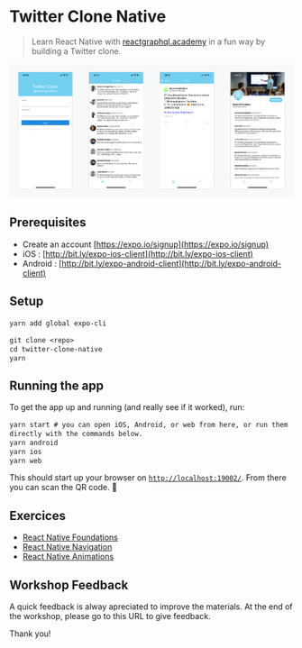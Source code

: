 # Twitter Clone Native

> Learn React Native with [reactgraphql.academy](https://reactgraphql.academy/react/training/workshops/react-native/) in a fun way by building a Twitter clone.

![Views Screenshots](./exercice/screenshots.jpg)

## Prerequisites

- Create an account [https://expo.io/signup](https://expo.io/signup)
- iOS : [http://bit.ly/expo-ios-client](http://bit.ly/expo-ios-client)
- Android : [http://bit.ly/expo-android-client](http://bit.ly/expo-android-client)

## Setup

```console
yarn add global expo-cli
```

```console
git clone <repo>
cd twitter-clone-native
yarn
```

## Running the app

To get the app up and running (and really see if it worked), run:

```console
yarn start # you can open iOS, Android, or web from here, or run them directly with the commands below.
yarn android
yarn ios
yarn web
```

This should start up your browser on [`http://localhost:19002/`](http://localhost:19002/). From there you can scan the QR code. 🤳

## Exercices

- [React Native Foundations](./exercice/01.md)
- [React Native Navigation](./exercice/02.md)
- [React Native Animations](./exercice/03.md)

## Workshop Feedback

A quick feedback is alway apreciated to improve the materials.
At the end of the workshop, please go to this URL to give feedback.

Thank you!
